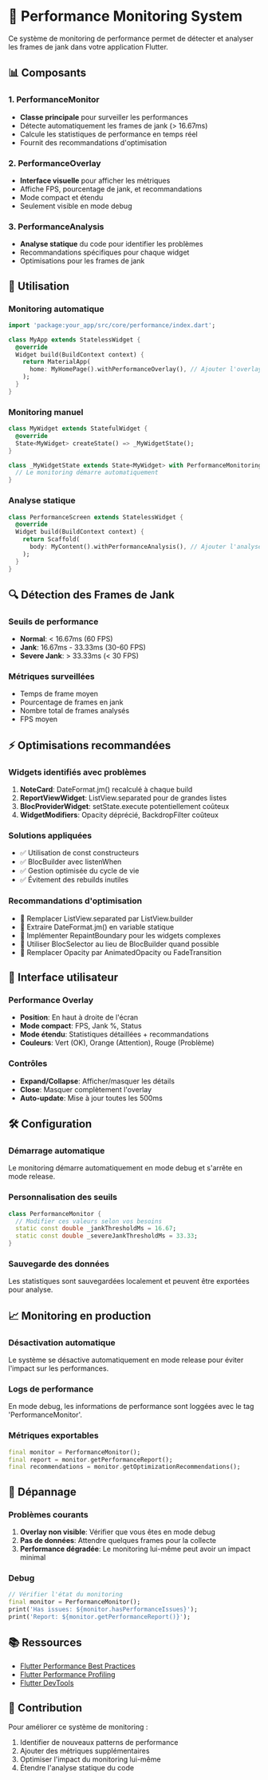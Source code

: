 # 🚀 Performance Monitoring System

Ce système de monitoring de performance permet de détecter et analyser les frames de jank dans votre application Flutter.

## 📊 Composants

### 1. PerformanceMonitor
- **Classe principale** pour surveiller les performances
- Détecte automatiquement les frames de jank (> 16.67ms)
- Calcule les statistiques de performance en temps réel
- Fournit des recommandations d'optimisation

### 2. PerformanceOverlay
- **Interface visuelle** pour afficher les métriques
- Affiche FPS, pourcentage de jank, et recommandations
- Mode compact et étendu
- Seulement visible en mode debug

### 3. PerformanceAnalysis
- **Analyse statique** du code pour identifier les problèmes
- Recommandations spécifiques pour chaque widget
- Optimisations pour les frames de jank

## 🎯 Utilisation

### Monitoring automatique
```dart
import 'package:your_app/src/core/performance/index.dart';

class MyApp extends StatelessWidget {
  @override
  Widget build(BuildContext context) {
    return MaterialApp(
      home: MyHomePage().withPerformanceOverlay(), // Ajouter l'overlay
    );
  }
}
```

### Monitoring manuel
```dart
class MyWidget extends StatefulWidget {
  @override
  State<MyWidget> createState() => _MyWidgetState();
}

class _MyWidgetState extends State<MyWidget> with PerformanceMonitoringMixin {
  // Le monitoring démarre automatiquement
}
```

### Analyse statique
```dart
class PerformanceScreen extends StatelessWidget {
  @override
  Widget build(BuildContext context) {
    return Scaffold(
      body: MyContent().withPerformanceAnalysis(), // Ajouter l'analyse
    );
  }
}
```

## 🔍 Détection des Frames de Jank

### Seuils de performance
- **Normal**: < 16.67ms (60 FPS)
- **Jank**: 16.67ms - 33.33ms (30-60 FPS)
- **Severe Jank**: > 33.33ms (< 30 FPS)

### Métriques surveillées
- Temps de frame moyen
- Pourcentage de frames en jank
- Nombre total de frames analysés
- FPS moyen

## ⚡ Optimisations recommandées

### Widgets identifiés avec problèmes
1. **NoteCard**: DateFormat.jm() recalculé à chaque build
2. **ReportViewWidget**: ListView.separated pour de grandes listes
3. **BlocProviderWidget**: setState.execute potentiellement coûteux
4. **WidgetModifiers**: Opacity déprécié, BackdropFilter coûteux

### Solutions appliquées
- ✅ Utilisation de const constructeurs
- ✅ BlocBuilder avec listenWhen
- ✅ Gestion optimisée du cycle de vie
- ✅ Évitement des rebuilds inutiles

### Recommandations d'optimisation
- 🚀 Remplacer ListView.separated par ListView.builder
- 🚀 Extraire DateFormat.jm() en variable statique
- 🚀 Implémenter RepaintBoundary pour les widgets complexes
- 🚀 Utiliser BlocSelector au lieu de BlocBuilder quand possible
- 🚀 Remplacer Opacity par AnimatedOpacity ou FadeTransition

## 📱 Interface utilisateur

### Performance Overlay
- **Position**: En haut à droite de l'écran
- **Mode compact**: FPS, Jank %, Status
- **Mode étendu**: Statistiques détaillées + recommandations
- **Couleurs**: Vert (OK), Orange (Attention), Rouge (Problème)

### Contrôles
- **Expand/Collapse**: Afficher/masquer les détails
- **Close**: Masquer complètement l'overlay
- **Auto-update**: Mise à jour toutes les 500ms

## 🛠️ Configuration

### Démarrage automatique
Le monitoring démarre automatiquement en mode debug et s'arrête en mode release.

### Personnalisation des seuils
```dart
class PerformanceMonitor {
  // Modifier ces valeurs selon vos besoins
  static const double _jankThresholdMs = 16.67;
  static const double _severeJankThresholdMs = 33.33;
}
```

### Sauvegarde des données
Les statistiques sont sauvegardées localement et peuvent être exportées pour analyse.

## 📈 Monitoring en production

### Désactivation automatique
Le système se désactive automatiquement en mode release pour éviter l'impact sur les performances.

### Logs de performance
En mode debug, les informations de performance sont loggées avec le tag 'PerformanceMonitor'.

### Métriques exportables
```dart
final monitor = PerformanceMonitor();
final report = monitor.getPerformanceReport();
final recommendations = monitor.getOptimizationRecommendations();
```

## 🔧 Dépannage

### Problèmes courants
1. **Overlay non visible**: Vérifier que vous êtes en mode debug
2. **Pas de données**: Attendre quelques frames pour la collecte
3. **Performance dégradée**: Le monitoring lui-même peut avoir un impact minimal

### Debug
```dart
// Vérifier l'état du monitoring
final monitor = PerformanceMonitor();
print('Has issues: ${monitor.hasPerformanceIssues}');
print('Report: ${monitor.getPerformanceReport()}');
```

## 📚 Ressources

- [Flutter Performance Best Practices](https://docs.flutter.dev/perf/best-practices)
- [Flutter Performance Profiling](https://docs.flutter.dev/perf/ui-performance)
- [Flutter DevTools](https://docs.flutter.dev/tools/devtools)

## 🤝 Contribution

Pour améliorer ce système de monitoring :
1. Identifier de nouveaux patterns de performance
2. Ajouter des métriques supplémentaires
3. Optimiser l'impact du monitoring lui-même
4. Étendre l'analyse statique du code
